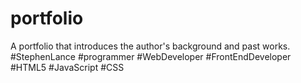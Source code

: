 # portfolio
A portfolio that introduces the author's background and past works. #StephenLance #programmer #WebDeveloper #FrontEndDeveloper #HTML5 #JavaScript #CSS
